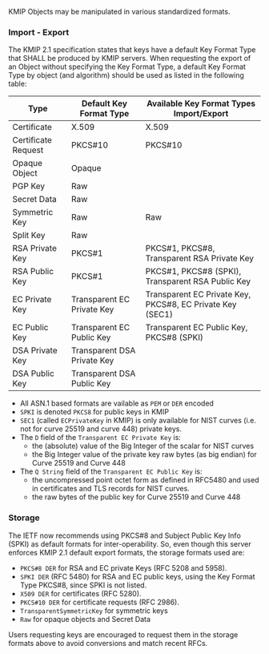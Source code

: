 KMIP Objects may be manipulated in various standardized formats.

### Import - Export

The KMIP 2.1 specification states that keys have a default Key Format Type that SHALL be produced by KMIP servers.
When requesting the export of an Object without specifying the Key Format Type, a default Key Format Type by object
(and algorithm) should be used as listed in the following table:

| Type                | Default Key Format Type     | Available Key Format Types Import/Export                  |
|---------------------|-----------------------------|-----------------------------------------------------------|
| Certificate         | X.509                       | X.509                                                     |
| Certificate Request | PKCS#10                     | PKCS#10                                                   |
| Opaque Object       | Opaque                      |                                                           |
| PGP Key             | Raw                         |                                                           |
| Secret Data         | Raw                         |                                                           |
| Symmetric Key       | Raw                         | Raw                                                       |
| Split Key           | Raw                         |                                                           | 
| RSA Private Key     | PKCS#1                      | PKCS#1, PKCS#8, Transparent RSA Private Key               |
| RSA Public Key      | PKCS#1                      | PKCS#1, PKCS#8 (SPKI), Transparent RSA Public Key         |
| EC Private Key      | Transparent EC Private Key  | Transparent EC Private Key, PKCS#8, EC Private Key (SEC1) |
| EC Public Key       | Transparent EC Public Key   | Transparent EC Public Key, PKCS#8 (SPKI)                  |
| DSA Private Key     | Transparent DSA Private Key |                                                           |
| DSA Public Key      | Transparent DSA Public Key  |                                                           |

- All ASN.1 based formats are vailable as `PEM` or `DER` encoded
- `SPKI` is denoted `PKCS8` for public keys in KMIP
- `SEC1` (called `ECPrivateKey` in KMIP) is only available for NIST curves (i.e. not for curve 25519 and curve 448)
  private keys.
- The `D` field of the `Transparent EC Private Key` is:
    - the (absolute) value of the Big Integer of the scalar for NIST curves
    - the Big Integer value of the private key raw bytes (as big endian) for Curve 25519 and Curve 448
- The `Q String` field of the `Transparent EC Public Key` is:
    - the uncompressed point octet form as defined in RFC5480 and used in certificates and TLS records for NIST curves.
    - the raw bytes of the public key for Curve 25519 and Curve 448

### Storage

The IETF now recommends using PKCS#8 and Subject Public Key Info (SPKI) as default formats for inter-operability.
So, even though this server enforces KMIP 2.1 default export formats, the storage formats used are:

- `PKCS#8 DER` for RSA and EC private Keys (RFC 5208 and 5958).
- `SPKI DER` (RFC 5480) for RSA and EC public keys, using the Key Format Type PKCS#8, since SPKI is not listed.
- `X509 DER` for certificates (RFC 5280).
- `PKCS#10 DER` for certificate requests (RFC 2986).
- `TransparentSymmetricKey` for symmetric keys
- `Raw` for opaque objects and Secret Data

Users requesting keys are encouraged to request them in the storage formats above to avoid conversions and match recent
RFCs.

